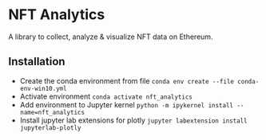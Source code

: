 # NFT Analytics
A library to collect, analyze & visualize NFT data on Ethereum.

## Installation
+ Create the conda environment from file ```conda env create --file conda-env-win10.yml```
+ Activate environment ```conda activate nft_analytics```
+ Add environment to Jupyter kernel ```python -m ipykernel install --name=nft_analytics```
+ Install jupyter lab extensions for plotly ```jupyter labextension install jupyterlab-plotly```
